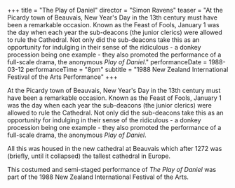 +++
title = "The Play of Daniel"
director = "Simon Ravens"
teaser = "At the Picardy town of Beauvais, New Year's Day in the 13th century must have been a remarkable occasion. Known as the Feast of Fools, January 1 was the day when each year the sub-deacons (the junior clerics) were allowed to rule the Cathedral. Not only did the sub-deacons take this as an opportunity for indulging in their sense of the ridiculous - a donkey procession being one example - they also promoted the performance of a full-scale drama, the anonymous *Play of Daniel*."
performanceDate = 1988-03-12
performanceTime = "8pm"
subtitle = "1988 New Zealand International Festival of the Arts Performance"
+++

At the Picardy town of Beauvais, New Year's Day in the 13th century must have been a remarkable occasion. Known as the Feast of Fools, January 1 was the day when each year the sub-deacons (the junior clerics) were allowed to rule the Cathedral. Not only did the sub-deacons take this as an opportunity for indulging in their sense of the ridiculous - a donkey procession being one example - they also promoted the performance of a full-scale drama, the anonymous *Play of Daniel*.


All this was housed in the new cathedral at Beauvais which after 1272 was (briefly, until it collapsed) the tallest cathedral in Europe.


This costumed and semi-staged performance of *The Play of Daniel* was part of the 1988 New Zealand International Festival of the Arts.
